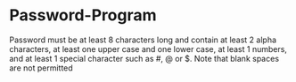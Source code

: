 # Password-Program
Password must be at least 8 characters long and contain at least 2 alpha characters, at least one upper case and one lower case, at least 1 numbers, and at least 1 special character such as #, @ or $. Note that blank spaces are not permitted
